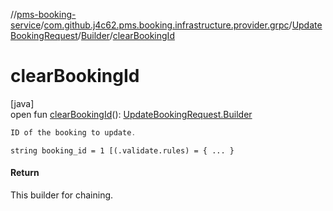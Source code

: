 //[pms-booking-service](../../../../index.md)/[com.github.j4c62.pms.booking.infrastructure.provider.grpc](../../index.md)/[UpdateBookingRequest](../index.md)/[Builder](index.md)/[clearBookingId](clear-booking-id.md)

# clearBookingId

[java]\
open fun [clearBookingId](clear-booking-id.md)(): [UpdateBookingRequest.Builder](index.md)

```kotlin
ID of the booking to update.

```
`string booking_id = 1 [(.validate.rules) = { ... }`

#### Return

This builder for chaining.
